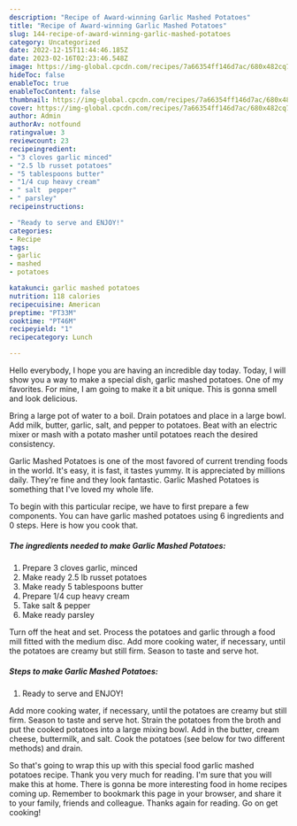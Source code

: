 ```yaml
---
description: "Recipe of Award-winning Garlic Mashed Potatoes"
title: "Recipe of Award-winning Garlic Mashed Potatoes"
slug: 144-recipe-of-award-winning-garlic-mashed-potatoes
category: Uncategorized
date: 2022-12-15T11:44:46.185Z
date: 2023-02-16T02:23:46.548Z
image: https://img-global.cpcdn.com/recipes/7a66354ff146d7ac/680x482cq70/garlic-mashed-potatoes-recipe-main-photo.jpg
hideToc: false
enableToc: true
enableTocContent: false
thumbnail: https://img-global.cpcdn.com/recipes/7a66354ff146d7ac/680x482cq70/garlic-mashed-potatoes-recipe-main-photo.jpg
cover: https://img-global.cpcdn.com/recipes/7a66354ff146d7ac/680x482cq70/garlic-mashed-potatoes-recipe-main-photo.jpg
author: Admin
authorAv: notfound
ratingvalue: 3
reviewcount: 23
recipeingredient:
- "3 cloves garlic minced"
- "2.5 lb russet potatoes"
- "5 tablespoons butter"
- "1/4 cup heavy cream"
- " salt  pepper"
- " parsley"
recipeinstructions:

- "Ready to serve and ENJOY!"
categories:
- Recipe
tags:
- garlic
- mashed
- potatoes

katakunci: garlic mashed potatoes 
nutrition: 118 calories
recipecuisine: American
preptime: "PT33M"
cooktime: "PT46M"
recipeyield: "1"
recipecategory: Lunch

---
```



Hello everybody, I hope you are having an incredible day today. Today, I will show you a way to make a special dish, garlic mashed potatoes. One of my favorites. For mine, I am going to make it a bit unique. This is gonna smell and look delicious.

Bring a large pot of water to a boil. Drain potatoes and place in a large bowl. Add milk, butter, garlic, salt, and pepper to potatoes. Beat with an electric mixer or mash with a potato masher until potatoes reach the desired consistency.

Garlic Mashed Potatoes is one of the most favored of current trending foods in the world. It's easy, it is fast, it tastes yummy. It is appreciated by millions daily. They're fine and they look fantastic. Garlic Mashed Potatoes is something that I've loved my whole life.


To begin with this particular recipe, we have to first prepare a few components. You can have garlic mashed potatoes using 6 ingredients and 0 steps. Here is how you cook that.

<!--inarticleads1-->

##### The ingredients needed to make Garlic Mashed Potatoes:

1. Prepare 3 cloves garlic, minced
1. Make ready 2.5 lb russet potatoes
1. Make ready 5 tablespoons butter
1. Prepare 1/4 cup heavy cream
1. Take  salt &amp; pepper
1. Make ready  parsley


Turn off the heat and set. Process the potatoes and garlic through a food mill fitted with the medium disc. Add more cooking water, if necessary, until the potatoes are creamy but still firm. Season to taste and serve hot. 

<!--inarticleads2-->

##### Steps to make Garlic Mashed Potatoes:


1. Ready to serve and ENJOY!

Add more cooking water, if necessary, until the potatoes are creamy but still firm. Season to taste and serve hot. Strain the potatoes from the broth and put the cooked potatoes into a large mixing bowl. Add in the butter, cream cheese, buttermilk, and salt. Cook the potatoes (see below for two different methods) and drain. 

So that's going to wrap this up with this special food garlic mashed potatoes recipe. Thank you very much for reading. I'm sure that you will make this at home. There is gonna be more interesting food in home recipes coming up. Remember to bookmark this page in your browser, and share it to your family, friends and colleague. Thanks again for reading. Go on get cooking!
